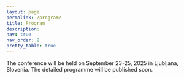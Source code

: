 ```yaml
---
layout: page
permalink: /program/
title: Program
description:
nav: true
nav_order: 2
pretty_table: true
---
```


The conference will be held on September 23-25, 2025 in Ljubljana, Slovenia. The detailed programme will be published soon.
